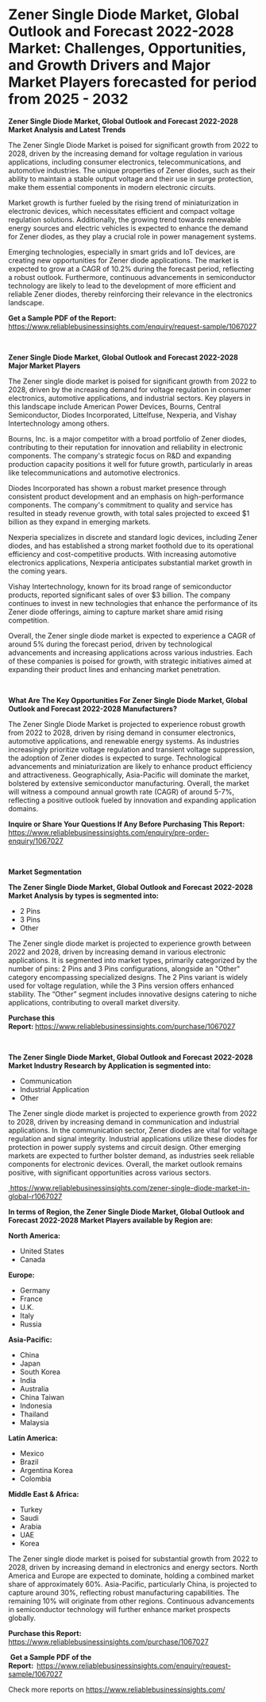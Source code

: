 <p><h1>Zener Single Diode Market, Global Outlook and Forecast 2022-2028 Market: Challenges, Opportunities, and Growth Drivers and Major Market Players forecasted for period from 2025 - 2032</h1></p><p><strong>Zener Single Diode Market, Global Outlook and Forecast 2022-2028 Market Analysis and Latest Trends</strong></p>
<p><p>The Zener Single Diode Market is poised for significant growth from 2022 to 2028, driven by the increasing demand for voltage regulation in various applications, including consumer electronics, telecommunications, and automotive industries. The unique properties of Zener diodes, such as their ability to maintain a stable output voltage and their use in surge protection, make them essential components in modern electronic circuits.</p><p>Market growth is further fueled by the rising trend of miniaturization in electronic devices, which necessitates efficient and compact voltage regulation solutions. Additionally, the growing trend towards renewable energy sources and electric vehicles is expected to enhance the demand for Zener diodes, as they play a crucial role in power management systems.</p><p>Emerging technologies, especially in smart grids and IoT devices, are creating new opportunities for Zener diode applications. The market is expected to grow at a CAGR of 10.2% during the forecast period, reflecting a robust outlook. Furthermore, continuous advancements in semiconductor technology are likely to lead to the development of more efficient and reliable Zener diodes, thereby reinforcing their relevance in the electronics landscape.</p></p>
<p><strong>Get a Sample PDF of the Report:&nbsp;</strong> <a href="https://www.reliablebusinessinsights.com/enquiry/request-sample/1067027?utm_campaign=3350&utm_medium=2&utm_source=Github&utm_content=ia&utm_term=21032025&utm_id=zener-single-diode-market-global-outlook-and-forecast-2022-2028">https://www.reliablebusinessinsights.com/enquiry/request-sample/1067027</a></p>
<p>&nbsp;</p>
<p><strong>Zener Single Diode Market, Global Outlook and Forecast 2022-2028 Major Market Players</strong></p>
<p><p>The Zener single diode market is poised for significant growth from 2022 to 2028, driven by the increasing demand for voltage regulation in consumer electronics, automotive applications, and industrial sectors. Key players in this landscape include American Power Devices, Bourns, Central Semiconductor, Diodes Incorporated, Littelfuse, Nexperia, and Vishay Intertechnology among others.</p><p>Bourns, Inc. is a major competitor with a broad portfolio of Zener diodes, contributing to their reputation for innovation and reliability in electronic components. The company's strategic focus on R&D and expanding production capacity positions it well for future growth, particularly in areas like telecommunications and automotive electronics.</p><p>Diodes Incorporated has shown a robust market presence through consistent product development and an emphasis on high-performance components. The company's commitment to quality and service has resulted in steady revenue growth, with total sales projected to exceed $1 billion as they expand in emerging markets.</p><p>Nexperia specializes in discrete and standard logic devices, including Zener diodes, and has established a strong market foothold due to its operational efficiency and cost-competitive products. With increasing automotive electronics applications, Nexperia anticipates substantial market growth in the coming years.</p><p>Vishay Intertechnology, known for its broad range of semiconductor products, reported significant sales of over $3 billion. The company continues to invest in new technologies that enhance the performance of its Zener diode offerings, aiming to capture market share amid rising competition.</p><p>Overall, the Zener single diode market is expected to experience a CAGR of around 5% during the forecast period, driven by technological advancements and increasing applications across various industries. Each of these companies is poised for growth, with strategic initiatives aimed at expanding their product lines and enhancing market penetration.</p></p>
<p>&nbsp;</p>
<p><strong>What Are The Key Opportunities For Zener Single Diode Market, Global Outlook and Forecast 2022-2028 Manufacturers?</strong></p>
<p><p>The Zener Single Diode Market is projected to experience robust growth from 2022 to 2028, driven by rising demand in consumer electronics, automotive applications, and renewable energy systems. As industries increasingly prioritize voltage regulation and transient voltage suppression, the adoption of Zener diodes is expected to surge. Technological advancements and miniaturization are likely to enhance product efficiency and attractiveness. Geographically, Asia-Pacific will dominate the market, bolstered by extensive semiconductor manufacturing. Overall, the market will witness a compound annual growth rate (CAGR) of around 5-7%, reflecting a positive outlook fueled by innovation and expanding application domains.</p></p>
<p><strong>Inquire or Share Your Questions If Any Before Purchasing This Report:</strong> <a href="https://www.reliablebusinessinsights.com/enquiry/pre-order-enquiry/1067027?utm_campaign=3350&utm_medium=2&utm_source=Github&utm_content=ia&utm_term=21032025&utm_id=zener-single-diode-market-global-outlook-and-forecast-2022-2028">https://www.reliablebusinessinsights.com/enquiry/pre-order-enquiry/1067027</a></p>
<p>&nbsp;</p>
<p><strong>Market Segmentation</strong></p>
<p><strong>The Zener Single Diode Market, Global Outlook and Forecast 2022-2028 Market Analysis by types is segmented into:</strong></p>
<p><ul><li>2 Pins</li><li>3 Pins</li><li>Other</li></ul></p>
<p><p>The Zener single diode market is projected to experience growth between 2022 and 2028, driven by increasing demand in various electronic applications. It is segmented into market types, primarily categorized by the number of pins: 2 Pins and 3 Pins configurations, alongside an "Other" category encompassing specialized designs. The 2 Pins variant is widely used for voltage regulation, while the 3 Pins version offers enhanced stability. The “Other” segment includes innovative designs catering to niche applications, contributing to overall market diversity.</p></p>
<p><strong>Purchase this Report:&nbsp;</strong><a href="https://www.reliablebusinessinsights.com/purchase/1067027?utm_campaign=3350&utm_medium=2&utm_source=Github&utm_content=ia&utm_term=21032025&utm_id=zener-single-diode-market-global-outlook-and-forecast-2022-2028">https://www.reliablebusinessinsights.com/purchase/1067027</a></p>
<p>&nbsp;</p>
<p><strong>The Zener Single Diode Market, Global Outlook and Forecast 2022-2028 Market Industry Research by Application is segmented into:</strong></p>
<p><ul><li>Communication</li><li>Industrial Application</li><li>Other</li></ul></p>
<p><p>The Zener single diode market is projected to experience growth from 2022 to 2028, driven by increasing demand in communication and industrial applications. In the communication sector, Zener diodes are vital for voltage regulation and signal integrity. Industrial applications utilize these diodes for protection in power supply systems and circuit design. Other emerging markets are expected to further bolster demand, as industries seek reliable components for electronic devices. Overall, the market outlook remains positive, with significant opportunities across various sectors.</p></p>
<p><a href="https://www.reliablebusinessinsights.com/zener-single-diode-market-in-global-r1067027?utm_campaign=3350&utm_medium=2&utm_source=Github&utm_content=ia&utm_term=21032025&utm_id=zener-single-diode-market-global-outlook-and-forecast-2022-2028">&nbsp;https://www.reliablebusinessinsights.com/zener-single-diode-market-in-global-r1067027</a></p>
<p><strong>In terms of Region, the Zener Single Diode Market, Global Outlook and Forecast 2022-2028 Market Players available by Region are:</strong></p>
<p>
    <p> <strong> North America: </strong>
        <ul>
            <li>United States</li>
            <li>Canada</li>
        </ul>
        </p> 
    <p> <strong> Europe: </strong>
        <ul>
            <li>Germany</li>
            <li>France</li>
            <li>U.K.</li>
            <li>Italy</li>
            <li>Russia</li>
        </ul>
        </p> 
    <p> <strong> Asia-Pacific: </strong>
        <ul>
            <li>China</li>
            <li>Japan</li>
            <li>South Korea</li>
            <li>India</li>
            <li>Australia</li>
            <li>China Taiwan</li>
            <li>Indonesia</li>
            <li>Thailand</li>
            <li>Malaysia</li>
        </ul>
        </p> 
    <p> <strong> Latin America: </strong>
        <ul>
            <li>Mexico</li>
            <li>Brazil</li>
            <li>Argentina Korea</li>
            <li>Colombia</li>
        </ul>
        </p> 
    <p> <strong> Middle East & Africa: </strong>
        <ul>
            <li>Turkey</li>
            <li>Saudi</li>
            <li>Arabia</li>
            <li>UAE</li>
            <li>Korea</li>
        </ul>
    </p>
    </p>
<p><p>The Zener single diode market is poised for substantial growth from 2022 to 2028, driven by increasing demand in electronics and energy sectors. North America and Europe are expected to dominate, holding a combined market share of approximately 60%. Asia-Pacific, particularly China, is projected to capture around 30%, reflecting robust manufacturing capabilities. The remaining 10% will originate from other regions. Continuous advancements in semiconductor technology will further enhance market prospects globally.</p></p>
<p><strong>Purchase this Report: </strong><a href="https://www.reliablebusinessinsights.com/purchase/1067027?utm_campaign=3350&utm_medium=2&utm_source=Github&utm_content=ia&utm_term=21032025&utm_id=zener-single-diode-market-global-outlook-and-forecast-2022-2028">https://www.reliablebusinessinsights.com/purchase/1067027</a></p>
<p>&nbsp;<strong>Get a Sample PDF of the Report:&nbsp;&nbsp;</strong><a href="https://www.reliablebusinessinsights.com/enquiry/request-sample/1067027?utm_campaign=3350&utm_medium=2&utm_source=Github&utm_content=ia&utm_term=21032025&utm_id=zener-single-diode-market-global-outlook-and-forecast-2022-2028">https://www.reliablebusinessinsights.com/enquiry/request-sample/1067027</a></p>
<p><strong></strong></p>
<p>Check more reports on <a href="https://www.reliablebusinessinsights.com/?utm_campaign=3350&utm_medium=2&utm_source=Github&utm_content=ia&utm_term=21032025&utm_id=zener-single-diode-market-global-outlook-and-forecast-2022-2028">https://www.reliablebusinessinsights.com/</a></p>